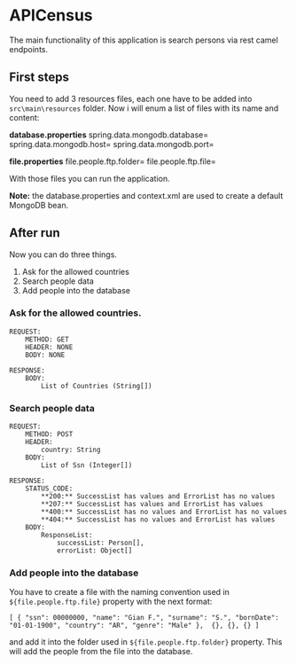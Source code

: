 # APICensus

The main functionality of this application is search persons via rest camel endpoints.

## First steps
You need to add 3 resources files, each one have to be added into 
`src\main\resources` folder. Now i will enum a list of files with its name
and content:

**database.properties**
    spring.data.mongodb.database=
    spring.data.mongodb.host=
    spring.data.mongodb.port=

**file.properties**
    file.people.ftp.folder=
    file.people.ftp.file=

With those files you can run the application.

**Note:** the database.properties and context.xml are used to create a default
MongoDB bean.

## After run
Now you can do three things.

1.  Ask for the allowed countries
2.  Search people data
3.  Add people into the database

### Ask for the allowed countries.
    REQUEST:
        METHOD: GET
        HEADER: NONE
        BODY: NONE
        
    RESPONSE:
        BODY: 
            List of Countries (String[])
        
        
### Search people data
    REQUEST:
        METHOD: POST
        HEADER: 
            country: String
        BODY:
            List of Ssn (Integer[])
            
    RESPONSE:
        STATUS_CODE:
            **200:** SuccessList has values and ErrorList has no values
            **207:** SuccessList has values and ErrorList has values
            **400:** SuccessList has no values and ErrorList has no values
            **404:** SuccessList has no values and ErrorList has values
        BODY:
            ResponseList:
                successList: Person[],
                errorList: Object[]
                

### Add people into the database
You have to create a file with the naming convention used in 
`${file.people.ftp.file}` property with the next format:

`
[
    {
        "ssn": 00000000,
        "name": "Gian F.",
        "surname": "S.",
        "bornDate": "01-01-1900",
        "country": "AR",
        "genre": "Male"
    }, 
    {},
    {},
    {}
]
`


and add it into the folder used in `${file.people.ftp.folder}` property.
This will add the people from the file into the database.